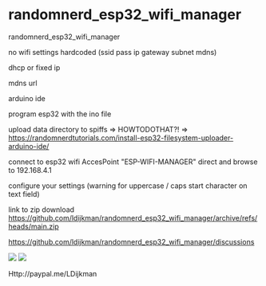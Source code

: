 # randomnerd_esp32_wifi_manager
randomnerd_esp32_wifi_manager

no wifi settings hardcoded  (ssid pass ip gateway subnet mdns)

dhcp or fixed ip 

mdns url

arduino ide

program esp32 with the ino file

upload data directory to spiffs => HOWTODOTHAT?! => https://randomnerdtutorials.com/install-esp32-filesystem-uploader-arduino-ide/

connect to esp32 wifi AccesPoint "ESP-WIFI-MANAGER" direct and browse to 192.168.4.1

configure your settings  (warning for uppercase / caps start character on text field)

link to zip download https://github.com/ldijkman/randomnerd_esp32_wifi_manager/archive/refs/heads/main.zip

https://github.com/ldijkman/randomnerd_esp32_wifi_manager/discussions

<img src="https://github.com/ldijkman/randomnerd_esp32_wifi_manager/blob/main/Screenshot_20220103-185651_Chrome.jpg">

<img src="https://github.com/ldijkman/randomnerd_esp32_wifi_manager/blob/main/1a797308-f351-432d-aa6e-2dd87f9fd5ff.jpeg">

Http://paypal.me/LDijkman
